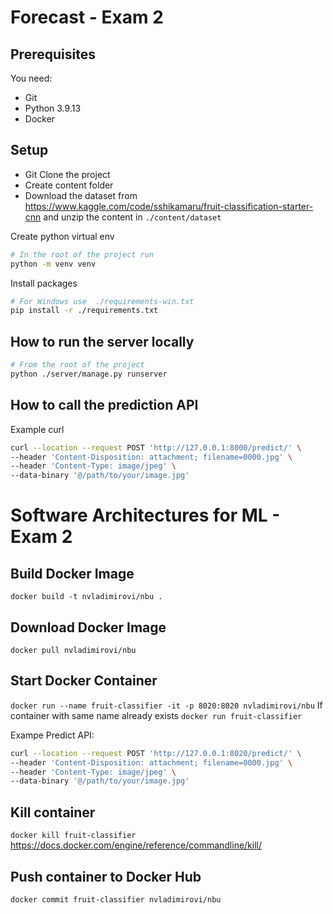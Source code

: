 # Forecast - Exam 2
## Prerequisites
You need:
- Git
- Python 3.9.13
- Docker

## Setup
- Git Clone the project
- Create content folder
- Download the dataset from https://www.kaggle.com/code/sshikamaru/fruit-classification-starter-cnn and unzip the content in `./content/dataset`

Create python virtual env
```bash
# In the root of the project run
python -m venv venv
```

Install packages
```bash
# For Windows use  ./requirements-win.txt
pip install -r ./requirements.txt
```

## How to run the server locally
```bash
# From the root of the project
python ./server/manage.py runserver
```

## How to call the prediction API
Example curl
```bash
curl --location --request POST 'http://127.0.0.1:8000/predict/' \
--header 'Content-Disposition: attachment; filename=0000.jpg' \
--header 'Content-Type: image/jpeg' \
--data-binary '@/path/to/your/image.jpg'
```

# Software Architectures for ML - Exam 2
## Build Docker Image
```docker build -t nvladimirovi/nbu .```

## Download Docker Image
```docker pull nvladimirovi/nbu```

## Start Docker Container
```docker run --name fruit-classifier -it -p 8020:8020 nvladimirovi/nbu```
If container with same name already exists
```docker run fruit-classifier```

Exampe Predict API:
```bash
curl --location --request POST 'http://127.0.0.1:8020/predict/' \
--header 'Content-Disposition: attachment; filename=0000.jpg' \
--header 'Content-Type: image/jpeg' \
--data-binary '@/path/to/your/image.jpg'
```

## Kill container
```docker kill fruit-classifier```
https://docs.docker.com/engine/reference/commandline/kill/

## Push container to Docker Hub
```docker commit fruit-classifier nvladimirovi/nbu```
